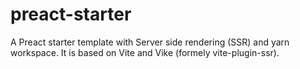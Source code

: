 # preact-starter

A Preact starter template with Server side rendering (SSR) and yarn workspace. It is based on Vite and Vike (formely vite-plugin-ssr).